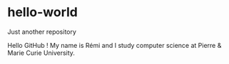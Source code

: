# hello-world
Just another repository

Hello GitHub ! My name is Rémi and I study computer science at Pierre & Marie Curie University.
